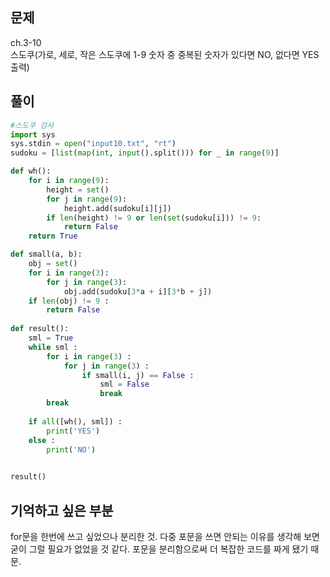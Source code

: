 ## 문제  
ch.3-10  
스도쿠(가로, 세로, 작은 스도쿠에 1-9 숫자 중 중복된 숫자가 있다면 NO, 없다면 YES 출력)

## 풀이
```python
#스도쿠 검사
import sys
sys.stdin = open("input10.txt", "rt")
sudoku = [list(map(int, input().split())) for _ in range(9)]

def wh():
    for i in range(9):
        height = set()
        for j in range(9):
            height.add(sudoku[i][j])
        if len(height) != 9 or len(set(sudoku[i])) != 9:
            return False
    return True

def small(a, b):
    obj = set()
    for i in range(3):
        for j in range(3):
            obj.add(sudoku[3*a + i][3*b + j])
    if len(obj) != 9 :
        return False
        
def result():
    sml = True
    while sml : 
        for i in range(3) :
            for j in range(3) :
                if small(i, j) == False :
                    sml = False
                    break
        break
        
    if all([wh(), sml]) :
        print('YES')
    else :
        print('NO')
    

result()

```

## 기억하고 싶은 부분
for문을 한번에 쓰고 싶었으나 분리한 것. 다중 포문을 쓰면 안되는 이유를 생각해 보면 굳이 그럴 필요가 없었을 것 같다. 포문을 분리함으로써 더 복잡한 코드를 짜게 됐기 때문. 